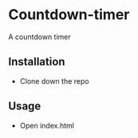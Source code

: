 # Countdown-timer
A countdown timer

## Installation
- Clone down the repo

## Usage

- Open index.html
